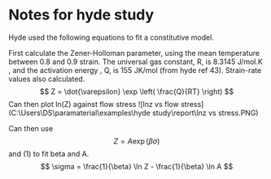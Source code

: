 # Notes for hyde study

Hyde used the following equations to fit a constitutive model.

First calculate the Zener-Holloman parameter, using the mean temperature between 0.8 and 0.9 strain. The universal gas constant, R, is 8.3145 J/mol.K , and the activation energy , Q, is 155 JK/mol (from hyde ref 43). Strain-rate values also calculated.
$$
Z = \dot{\varepsilon} \exp \left( \frac{Q}{RT} \right)
$$
Can then plot ln(Z) against flow stress ![lnz vs flow stress](C:\Users\DS\paramaterial\examples\hyde study\report\lnz vs stress.PNG)

Can then use
$$
Z = A \exp \left( \beta \sigma \right)
$$
and (1) to fit beta and A.
$$
\sigma = \frac{1}{\beta} \ln Z - \frac{1}{\beta} \ln A
$$
